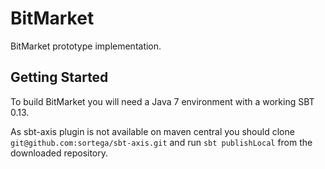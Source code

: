 BitMarket
=========

BitMarket prototype implementation.

Getting Started
---------------

To build BitMarket you will need a Java 7 environment with a working SBT 0.13.

As sbt-axis plugin is not available on maven central you should clone
`git@github.com:sortega/sbt-axis.git` and run `sbt publishLocal` from the downloaded repository.

